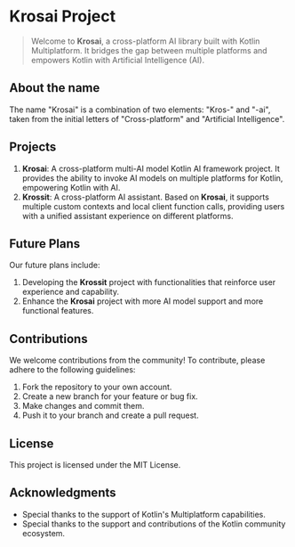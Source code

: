 # Krosai Project
> Welcome to **Krosai**, a cross-platform AI library built with Kotlin Multiplatform. It bridges the gap between multiple platforms and empowers Kotlin with Artificial Intelligence (AI).

## About the name
The name "Krosai" is a combination of two elements: "Kros-" and "-ai", taken from the initial letters of "Cross-platform" and "Artificial Intelligence".

## Projects
1. **Krosai**: A cross-platform multi-AI model Kotlin AI framework project. It provides the ability to invoke AI models on multiple platforms for Kotlin, empowering Kotlin with AI.
2. **Krossit**: A cross-platform AI assistant. Based on **Krosai**, it supports multiple custom contexts and local client function calls, providing users with a unified assistant experience on different platforms.

## Future Plans
Our future plans include:
1. Developing the **Krossit** project with functionalities that reinforce user experience and capability.
2. Enhance the **Krosai** project with more AI model support and more functional features.

## Contributions
We welcome contributions from the community! To contribute, please adhere to the following guidelines:
1. Fork the repository to your own account.
2. Create a new branch for your feature or bug fix.
3. Make changes and commit them.
4. Push it to your branch and create a pull request.

## License
This project is licensed under the MIT License.

## Acknowledgments
* Special thanks to the support of Kotlin's Multiplatform capabilities.
* Special thanks to the support and contributions of the Kotlin community ecosystem.
